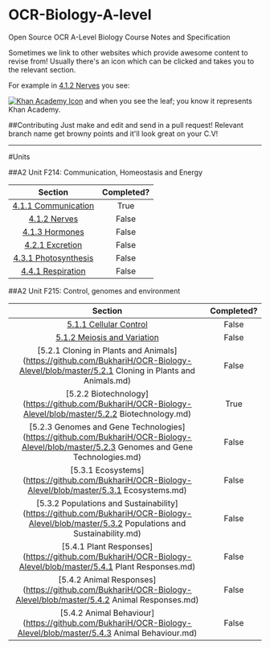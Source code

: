 OCR-Biology-A-level
==================

Open Source OCR A-Level Biology Course Notes and Specification

Sometimes we link to other websites which provide awesome content to revise from! Usually there's an icon which can be clicked and takes you to the relevant section.

For example in [4.1.2 Nerves](https://github.com/BukhariH/OCR-Biology-Alevel/blob/master/4.1.2%20Nerves.md) you see:

[![Khan Academy Icon](https://s3.amazonaws.com/f.cl.ly/items/0j0g3f2t2i0i2O1B163w/favicon.ico)](https://www.khanacademy.org) and when you see the leaf; you know it represents Khan Academy.

##Contributing
Just make and edit and send in a pull request!
Relevant branch name get browny points and it'll look great on your C.V!
___

#Units

##A2 Unit F214: Communication, Homeostasis and Energy

| Section        | Completed?           |
| :-------------: |:-------------:|
| [4.1.1 Communication](https://github.com/BukhariH/OCR-Biology-Alevel/blob/master/4.1.1%20Communication.md)| True |
| [4.1.2 Nerves](https://github.com/BukhariH/OCR-Biology-Alevel/blob/master/4.1.2%20Nerves.md)| False      |
| [4.1.3 Hormones](https://github.com/BukhariH/OCR-Biology-Alevel/blob/master/4.1.3%20Hormones.md)| False      |
| [4.2.1 Excretion](https://github.com/BukhariH/OCR-Biology-Alevel/blob/master/4.2.1%20Excretion.md)| False      |
| [4.3.1 Photosynthesis](https://github.com/BukhariH/OCR-Biology-Alevel/blob/master/4.3.1%20Photosynthesis.md)| False      |
| [4.4.1 Respiration](https://github.com/BukhariH/OCR-Biology-Alevel/blob/master/4.4.1%20Respiration.md)| False      |

##A2 Unit F215: Control, genomes and environment

| Section        | Completed?           |
| :-------------: |:-------------:|
| [5.1.1 Cellular Control](https://github.com/BukhariH/OCR-Biology-Alevel/blob/master/5.1.1%20Cellular%20Control.md)| False |
| [5.1.2 Meiosis and Variation](https://github.com/BukhariH/OCR-Biology-Alevel/blob/master/5.1.2%20Meiosis%20and%20Variation.md)| False |
| [5.2.1 Cloning in Plants and Animals](https://github.com/BukhariH/OCR-Biology-Alevel/blob/master/5.2.1 Cloning in Plants and Animals.md)| False |
| [5.2.2 Biotechnology](https://github.com/BukhariH/OCR-Biology-Alevel/blob/master/5.2.2 Biotechnology.md)| True |
| [5.2.3 Genomes and Gene Technologies](https://github.com/BukhariH/OCR-Biology-Alevel/blob/master/5.2.3 Genomes and Gene Technologies.md)| False |
| [5.3.1 Ecosystems](https://github.com/BukhariH/OCR-Biology-Alevel/blob/master/5.3.1 Ecosystems.md)| False |
| [5.3.2 Populations and Sustainability](https://github.com/BukhariH/OCR-Biology-Alevel/blob/master/5.3.2 Populations and Sustainability.md)| False |
| [5.4.1 Plant Responses](https://github.com/BukhariH/OCR-Biology-Alevel/blob/master/5.4.1 Plant Responses.md)| False |
| [5.4.2 Animal Responses](https://github.com/BukhariH/OCR-Biology-Alevel/blob/master/5.4.2 Animal Responses.md)| False |
| [5.4.2 Animal Behaviour](https://github.com/BukhariH/OCR-Biology-Alevel/blob/master/5.4.3 Animal Behaviour.md)| False |

